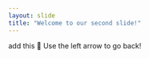 ```yaml
---
layout: slide
title: "Welcome to our second slide!"
---
```

add this 🌻
Use the left arrow to go back!
